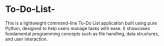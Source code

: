 # To-Do-List-
This is a lightweight command-line To-Do List application built using pure Python, designed to help users manage tasks with ease. It showcases fundamental programming concepts such as file handling, data structures, and user interaction.
